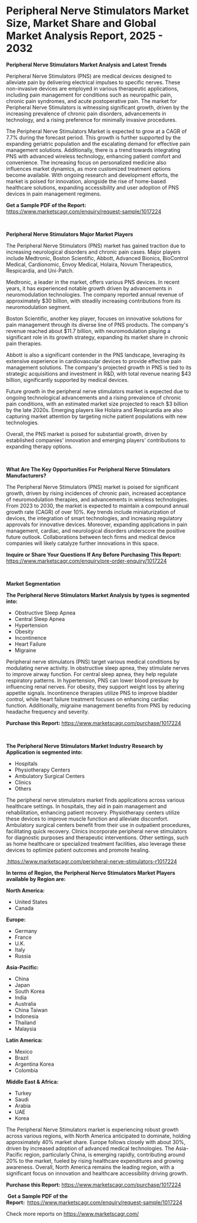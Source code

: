 <p><h1>Peripheral Nerve Stimulators Market Size, Market Share and Global Market Analysis Report, 2025 - 2032</h1></p><p><strong>Peripheral Nerve Stimulators Market Analysis and Latest Trends</strong></p>
<p><p>Peripheral Nerve Stimulators (PNS) are medical devices designed to alleviate pain by delivering electrical impulses to specific nerves. These non-invasive devices are employed in various therapeutic applications, including pain management for conditions such as neuropathic pain, chronic pain syndromes, and acute postoperative pain. The market for Peripheral Nerve Stimulators is witnessing significant growth, driven by the increasing prevalence of chronic pain disorders, advancements in technology, and a rising preference for minimally invasive procedures.</p><p>The Peripheral Nerve Stimulators Market is expected to grow at a CAGR of 7.7% during the forecast period. This growth is further supported by the expanding geriatric population and the escalating demand for effective pain management solutions. Additionally, there is a trend towards integrating PNS with advanced wireless technology, enhancing patient comfort and convenience. The increasing focus on personalized medicine also influences market dynamics, as more customized treatment options become available. With ongoing research and development efforts, the market is poised for innovation, alongside the rise of home-based healthcare solutions, expanding accessibility and user adoption of PNS devices in pain management regimens.</p></p>
<p><strong>Get a Sample PDF of the Report:&nbsp;</strong> <a href="https://www.marketscagr.com/enquiry/request-sample/1017224?utm_campaign=2635&utm_medium=2&utm_source=Github&utm_content=ia&utm_term=06032025&utm_id=peripheral-nerve-stimulators">https://www.marketscagr.com/enquiry/request-sample/1017224</a></p>
<p>&nbsp;</p>
<p><strong>Peripheral Nerve Stimulators Major Market Players</strong></p>
<p><p>The Peripheral Nerve Stimulators (PNS) market has gained traction due to increasing neurological disorders and chronic pain cases. Major players include Medtronic, Boston Scientific, Abbott, Advanced Bionics, BioControl Medical, Cardionomic, Envoy Medical, Holaira, Novum Therapeutics, Respicardia, and Uni-Patch.</p><p>Medtronic, a leader in the market, offers various PNS devices. In recent years, it has experienced notable growth driven by advancements in neuromodulation technologies. The company reported annual revenue of approximately $30 billion, with steadily increasing contributions from its neuromodulation segment.</p><p>Boston Scientific, another key player, focuses on innovative solutions for pain management through its diverse line of PNS products. The company's revenue reached about $11.7 billion, with neuromodulation playing a significant role in its growth strategy, expanding its market share in chronic pain therapies.</p><p>Abbott is also a significant contender in the PNS landscape, leveraging its extensive experience in cardiovascular devices to provide effective pain management solutions. The company's projected growth in PNS is tied to its strategic acquisitions and investment in R&D, with total revenue nearing $43 billion, significantly supported by medical devices.</p><p>Future growth in the peripheral nerve stimulators market is expected due to ongoing technological advancements and a rising prevalence of chronic pain conditions, with an estimated market size projected to reach $3 billion by the late 2020s. Emerging players like Holaira and Respicardia are also capturing market attention by targeting niche patient populations with new technologies.</p><p>Overall, the PNS market is poised for substantial growth, driven by established companies' innovation and emerging players' contributions to expanding therapy options.</p></p>
<p>&nbsp;</p>
<p><strong>What Are The Key Opportunities For Peripheral Nerve Stimulators Manufacturers?</strong></p>
<p><p>The Peripheral Nerve Stimulators (PNS) market is poised for significant growth, driven by rising incidences of chronic pain, increased acceptance of neuromodulation therapies, and advancements in wireless technologies. From 2023 to 2030, the market is expected to maintain a compound annual growth rate (CAGR) of over 10%. Key trends include miniaturization of devices, the integration of smart technologies, and increasing regulatory approvals for innovative devices. Moreover, expanding applications in pain management, cardiac, and neurological disorders underscore the positive future outlook. Collaborations between tech firms and medical device companies will likely catalyze further innovations in this space.</p></p>
<p><strong>Inquire or Share Your Questions If Any Before Purchasing This Report:</strong> <a href="https://www.marketscagr.com/enquiry/pre-order-enquiry/1017224?utm_campaign=2635&utm_medium=2&utm_source=Github&utm_content=ia&utm_term=06032025&utm_id=peripheral-nerve-stimulators">https://www.marketscagr.com/enquiry/pre-order-enquiry/1017224</a></p>
<p>&nbsp;</p>
<p><strong>Market Segmentation</strong></p>
<p><strong>The Peripheral Nerve Stimulators Market Analysis by types is segmented into:</strong></p>
<p><ul><li>Obstructive Sleep Apnea</li><li>Central Sleep Apnea</li><li>Hypertension</li><li>Obesity</li><li>Incontinence</li><li>Heart Failure</li><li>Migraine</li></ul></p>
<p><p>Peripheral nerve stimulators (PNS) target various medical conditions by modulating nerve activity. In obstructive sleep apnea, they stimulate nerves to improve airway function. For central sleep apnea, they help regulate respiratory patterns. In hypertension, PNS can lower blood pressure by influencing renal nerves. For obesity, they support weight loss by altering appetite signals. Incontinence therapies utilize PNS to improve bladder control, while heart failure treatment focuses on enhancing cardiac function. Additionally, migraine management benefits from PNS by reducing headache frequency and severity.</p></p>
<p><strong>Purchase this Report:&nbsp;</strong><a href="https://www.marketscagr.com/purchase/1017224?utm_campaign=2635&utm_medium=2&utm_source=Github&utm_content=ia&utm_term=06032025&utm_id=peripheral-nerve-stimulators">https://www.marketscagr.com/purchase/1017224</a></p>
<p>&nbsp;</p>
<p><strong>The Peripheral Nerve Stimulators Market Industry Research by Application is segmented into:</strong></p>
<p><ul><li>Hospitals</li><li>Physiotherapy Centers</li><li>Ambulatory Surgical Centers</li><li>Clinics</li><li>Others</li></ul></p>
<p><p>The peripheral nerve stimulators market finds applications across various healthcare settings. In hospitals, they aid in pain management and rehabilitation, enhancing patient recovery. Physiotherapy centers utilize these devices to improve muscle function and alleviate discomfort. Ambulatory surgical centers benefit from their use in outpatient procedures, facilitating quick recovery. Clinics incorporate peripheral nerve stimulators for diagnostic purposes and therapeutic interventions. Other settings, such as home healthcare or specialized treatment facilities, also leverage these devices to optimize patient outcomes and promote healing.</p></p>
<p><a href="https://www.marketscagr.com/peripheral-nerve-stimulators-r1017224?utm_campaign=2635&utm_medium=2&utm_source=Github&utm_content=ia&utm_term=06032025&utm_id=peripheral-nerve-stimulators">&nbsp;https://www.marketscagr.com/peripheral-nerve-stimulators-r1017224</a></p>
<p><strong>In terms of Region, the Peripheral Nerve Stimulators Market Players available by Region are:</strong></p>
<p>
    <p> <strong> North America: </strong>
        <ul>
            <li>United States</li>
            <li>Canada</li>
        </ul>
        </p> 
    <p> <strong> Europe: </strong>
        <ul>
            <li>Germany</li>
            <li>France</li>
            <li>U.K.</li>
            <li>Italy</li>
            <li>Russia</li>
        </ul>
        </p> 
    <p> <strong> Asia-Pacific: </strong>
        <ul>
            <li>China</li>
            <li>Japan</li>
            <li>South Korea</li>
            <li>India</li>
            <li>Australia</li>
            <li>China Taiwan</li>
            <li>Indonesia</li>
            <li>Thailand</li>
            <li>Malaysia</li>
        </ul>
        </p> 
    <p> <strong> Latin America: </strong>
        <ul>
            <li>Mexico</li>
            <li>Brazil</li>
            <li>Argentina Korea</li>
            <li>Colombia</li>
        </ul>
        </p> 
    <p> <strong> Middle East & Africa: </strong>
        <ul>
            <li>Turkey</li>
            <li>Saudi</li>
            <li>Arabia</li>
            <li>UAE</li>
            <li>Korea</li>
        </ul>
    </p>
    </p>
<p><p>The Peripheral Nerve Stimulators market is experiencing robust growth across various regions, with North America anticipated to dominate, holding approximately 40% market share. Europe follows closely with about 30%, driven by increased adoption of advanced medical technologies. The Asia-Pacific region, particularly China, is emerging rapidly, contributing around 20% to the market, fueled by rising healthcare expenditures and growing awareness. Overall, North America remains the leading region, with a significant focus on innovation and healthcare accessibility driving growth.</p></p>
<p><strong>Purchase this Report: </strong><a href="https://www.marketscagr.com/purchase/1017224?utm_campaign=2635&utm_medium=2&utm_source=Github&utm_content=ia&utm_term=06032025&utm_id=peripheral-nerve-stimulators">https://www.marketscagr.com/purchase/1017224</a></p>
<p>&nbsp;<strong>Get a Sample PDF of the Report:&nbsp;&nbsp;</strong><a href="https://www.marketscagr.com/enquiry/request-sample/1017224?utm_campaign=2635&utm_medium=2&utm_source=Github&utm_content=ia&utm_term=06032025&utm_id=peripheral-nerve-stimulators">https://www.marketscagr.com/enquiry/request-sample/1017224</a></p>
<p><strong></strong></p>
<p>Check more reports on <a href="https://www.marketscagr.com/?utm_campaign=2635&utm_medium=2&utm_source=Github&utm_content=ia&utm_term=06032025&utm_id=peripheral-nerve-stimulators">https://www.marketscagr.com/</a></p>